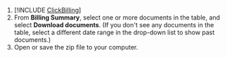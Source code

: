 1. [!INCLUDE [ClickBilling](./ClickBilling.md)]
1. From **Billing Summary**, select one or more documents in the table, and select **Download documents**. (If you don't see any documents in the table, select a different date range in the drop-down list to show past documents.)
1. Open or save the zip file to your computer.


